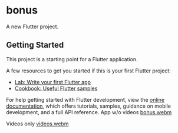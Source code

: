 # bonus

A new Flutter project.

## Getting Started

This project is a starting point for a Flutter application.

A few resources to get you started if this is your first Flutter project:

- [Lab: Write your first Flutter app](https://docs.flutter.dev/get-started/codelab)
- [Cookbook: Useful Flutter samples](https://docs.flutter.dev/cookbook)

For help getting started with Flutter development, view the
[online documentation](https://docs.flutter.dev/), which offers tutorials,
samples, guidance on mobile development, and a full API reference.
App w/o videos
[bonus.webm](https://github.com/user-attachments/assets/14dd24c0-b500-4bce-ac37-da57728320e6)

Videos only
[videos.webm](https://github.com/user-attachments/assets/34cbfdce-04c6-4748-b720-356e106b697a)
